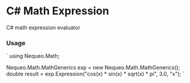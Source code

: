 # C# Math Expression

C# math expression evaluator


### Usage
`
using Nequeo.Math;

Nequeo.Math.MathGenerics<string> exp = new Nequeo.Math.MathGenerics<string>();
double result  = exp.Expression<Double>("cos(x) * sin(x) * sqrt(x) * pi", 3.0, "x");
`
